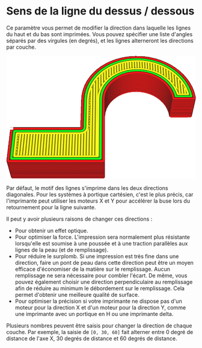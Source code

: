Sens de la ligne du dessus / dessous
====
Ce paramètre vous permet de modifier la direction dans laquelle les lignes du haut et du bas sont imprimées. Vous pouvez spécifier une liste d'angles séparés par des virgules (en degrés), et les lignes alterneront les directions par couche.

![Motif de lignes avec des angles de 0°, 60° et 120° alternés](../../../articles/images/skin_angles.gif)

Par défaut, le motif des lignes s'imprime dans les deux directions diagonales. Pour les systèmes à portique cartésien, c'est le plus précis, car l'imprimante peut utiliser les moteurs X et Y pour accélérer la buse lors du retournement pour la ligne suivante.

Il peut y avoir plusieurs raisons de changer ces directions :
* Pour obtenir un effet optique.
* Pour optimiser la force. L'impression sera normalement plus résistante lorsqu'elle est soumise à une poussée et à une traction parallèles aux lignes de la peau (et de remplissage).
* Pour réduire le surplomb. Si une impression est très fine dans une direction, faire un pont de peau dans cette direction peut être un moyen efficace d'économiser de la matière sur le remplissage. Aucun remplissage ne sera nécessaire pour combler l'écart. De même, vous pouvez également choisir une direction perpendiculaire au remplissage afin de réduire au minimum le débordement sur le remplissage. Cela permet d'obtenir une meilleure qualité de surface.
* Pour optimiser la précision si votre imprimante ne dispose pas d'un moteur pour la direction X et d'un moteur pour la direction Y, comme une imprimante avec un portique en H ou une imprimante delta.

Plusieurs nombres peuvent être saisis pour changer la direction de chaque couche. Par exemple, la saisie de `[0, 30, 60]` fait alterner entre 0 degré de distance de l'axe X, 30 degrés de distance et 60 degrés de distance.
